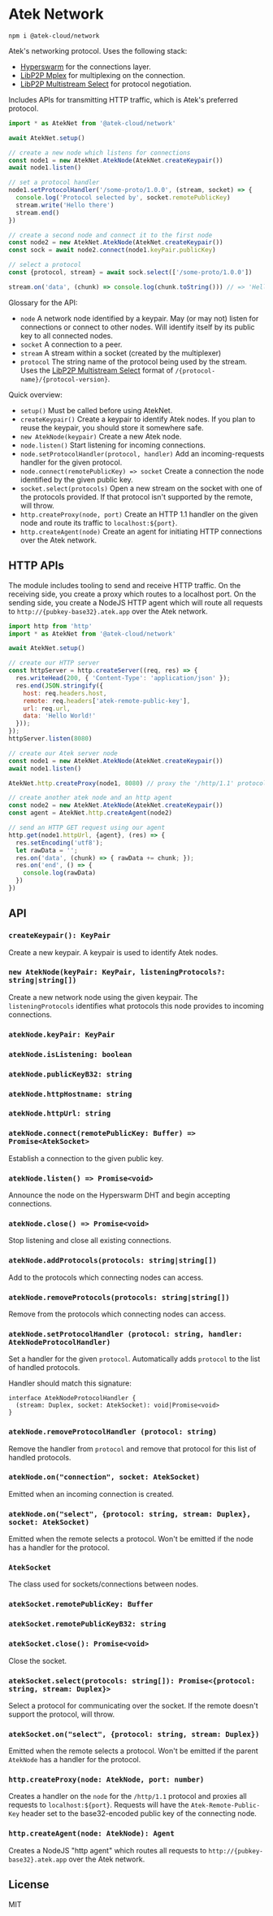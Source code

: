 # Atek Network

```
npm i @atek-cloud/network
```

Atek's networking protocol. Uses the following stack:

- [Hyperswarm](https://github.com/hyperswarm) for the connections layer.
- [LibP2P Mplex](https://github.com/libp2p/js-libp2p-mplex) for multiplexing on the connection.
- [LibP2P Multistream Select](https://github.com/multiformats/js-multistream-select) for protocol negotiation.

Includes APIs for transmitting HTTP traffic, which is Atek's preferred protocol.

```js
import * as AtekNet from '@atek-cloud/network'

await AtekNet.setup()

// create a new node which listens for connections
const node1 = new AtekNet.AtekNode(AtekNet.createKeypair())
await node1.listen()

// set a protocol handler
node1.setProtocolHandler('/some-proto/1.0.0', (stream, socket) => {
  console.log('Protocol selected by', socket.remotePublicKey)
  stream.write('Hello there')
  stream.end()
})

// create a second node and connect it to the first node
const node2 = new AtekNet.AtekNode(AtekNet.createKeypair())
const sock = await node2.connect(node1.keyPair.publicKey)

// select a protocol
const {protocol, stream} = await sock.select(['/some-proto/1.0.0'])

stream.on('data', (chunk) => console.log(chunk.toString())) // => 'Hello there'
```

Glossary for the API:

- `node` A network node identified by a keypair. May (or may not) listen for connections or connect to other nodes. Will identify itself by its public key to all connected nodes.
- `socket` A connection to a peer.
- `stream` A stream within a socket (created by the multiplexer)
- `protocol` The string name of the protocol being used by the stream. Uses the [LibP2P Multistream Select](https://github.com/multiformats/js-multistream-select) format of `/{protocol-name}/{protocol-version}`.

Quick overview:

- `setup()` Must be called before using AtekNet.
- `createKeypair()` Create a keypair to identify Atek nodes. If you plan to reuse the keypair, you should store it somewhere safe.
- `new AtekNode(keypair)` Create a new Atek node.
- `node.listen()` Start listening for incoming connections.
- `node.setProtocolHandler(protocol, handler)` Add an incoming-requests handler for the given protocol.
- `node.connect(remotePublicKey) => socket` Create a connection the node identified by the given public key.
- `socket.select(protocols)` Open a new stream on the socket with one of the protocols provided. If that protocol isn't supported by the remote, will throw.
- `http.createProxy(node, port)` Create an HTTP 1.1 handler on the given node and route its traffic to `localhost:${port}`.
- `http.createAgent(node)` Create an agent for initiating HTTP connections over the Atek network.

## HTTP APIs

The module includes tooling to send and receive HTTP traffic. On the receiving side, you create a proxy which routes to a localhost port. On the sending side, you create a NodeJS HTTP agent which will route all requests to `http://{pubkey-base32}.atek.app` over the Atek network.

```js
import http from 'http'
import * as AtekNet from '@atek-cloud/network'

await AtekNet.setup()

// create our HTTP server
const httpServer = http.createServer((req, res) => {
  res.writeHead(200, { 'Content-Type': 'application/json' });
  res.end(JSON.stringify({
    host: req.headers.host,
    remote: req.headers['atek-remote-public-key'],
    url: req.url,
    data: 'Hello World!'
  }));
});
httpServer.listen(8080)

// create our Atek server node
const node1 = new AtekNet.AtekNode(AtekNet.createKeypair())
await node1.listen()

AtekNet.http.createProxy(node1, 8080) // proxy the '/http/1.1' protocol to our http server

// create another atek node and an http agent
const node2 = new AtekNet.AtekNode(AtekNet.createKeypair())
const agent = AtekNet.http.createAgent(node2)

// send an HTTP GET request using our agent
http.get(node1.httpUrl, {agent}, (res) => {
  res.setEncoding('utf8');
  let rawData = '';
  res.on('data', (chunk) => { rawData += chunk; });
  res.on('end', () => {
    console.log(rawData)
  })
})
```

## API

### `createKeypair(): KeyPair`

Create a new keypair. A keypair is used to identify Atek nodes.

### `new AtekNode(keyPair: KeyPair, listeningProtocols?: string|string[])`

Create a new network node using the given keypair. The `listeningProtocols` identifies what protocols this node provides to incoming connections.

### `atekNode.keyPair: KeyPair`

### `atekNode.isListening: boolean`

### `atekNode.publicKeyB32: string`

### `atekNode.httpHostname: string`

### `atekNode.httpUrl: string`

### `atekNode.connect(remotePublicKey: Buffer) => Promise<AtekSocket>`

Establish a connection to the given public key.

### `atekNode.listen() => Promise<void>`

Announce the node on the Hyperswarm DHT and begin accepting connections.

### `atekNode.close() => Promise<void>`

Stop listening and close all existing connections.

### `atekNode.addProtocols(protocols: string|string[])`

Add to the protocols which connecting nodes can access.

### `atekNode.removeProtocols(protocols: string|string[])`

Remove from the protocols which connecting nodes can access.

### `atekNode.setProtocolHandler (protocol: string, handler: AtekNodeProtocolHandler)`

Set a handler for the given `protocol`. Automatically adds `protocol` to the list of handled protocols.

Handler should match this signature:

```
interface AtekNodeProtocolHandler {
  (stream: Duplex, socket: AtekSocket): void|Promise<void>
}
```

### `atekNode.removeProtocolHandler (protocol: string)`

Remove the handler from `protocol` and remove that protocol for this list of handled protocols.

### `atekNode.on("connection", socket: AtekSocket)`

Emitted when an incoming connection is created.

### `atekNode.on("select", {protocol: string, stream: Duplex}, socket: AtekSocket)`

Emitted when the remote selects a protocol. Won't be emitted if the node has a handler for the protocol.

### `AtekSocket`

The class used for sockets/connections between nodes.

### `atekSocket.remotePublicKey: Buffer`

### `atekSocket.remotePublicKeyB32: string`

### `atekSocket.close(): Promise<void>`

Close the socket.

### `atekSocket.select(protocols: string[]): Promise<{protocol: string, stream: Duplex}>`

Select a protocol for communicating over the socket. If the remote doesn't support the protocol, will throw.

### `atekSocket.on("select", {protocol: string, stream: Duplex})`

Emitted when the remote selects a protocol. Won't be emitted if the parent `AtekNode` has a handler for the protocol.

### `http.createProxy(node: AtekNode, port: number)`

Creates a handler on the `node` for the `/http/1.1` protocol and proxies all requests to `localhost:${port}`. Requests will have the `Atek-Remote-Public-Key` header set to the base32-encoded public key of the connecting node.

### `http.createAgent(node: AtekNode): Agent`

Creates a NodeJS "http agent" which routes all requests to `http://{pubkey-base32}.atek.app` over the Atek network.

## License

MIT